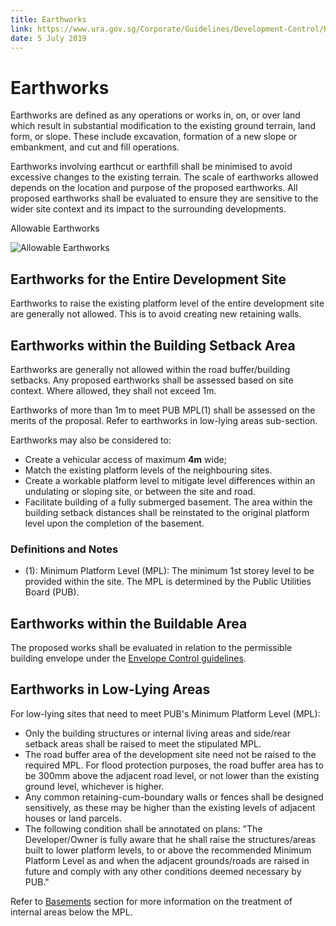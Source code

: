 ```yaml
---
title: Earthworks
link: https://www.ura.gov.sg/Corporate/Guidelines/Development-Control/Residential/Terrace/Earthworks
date: 5 July 2019
---
```


# Earthworks

Earthworks are defined as any operations or works in, on, or over land which result in substantial modification to the existing ground terrain, land form, or slope. These include excavation, formation of a new slope or embankment, and cut and fill operations.

Earthworks involving earthcut or earthfill shall be minimised to avoid excessive changes to the existing terrain. The scale of earthworks allowed depends on the location and purpose of the proposed earthworks. All proposed earthworks shall be evaluated to ensure they are sensitive to the wider site context and its impact to the surrounding developments.

Allowable Earthworks

![Allowable Earthworks](https://www.ura.gov.sg/-/media/Corporate/Guidelines/Development-control/Landed-Housing/LHD08_Earthworks_Allowable_Earth_Cut.jpg?h=100%25&w=100%25)

## Earthworks for the Entire Development Site

Earthworks to raise the existing platform level of the entire development site are generally not allowed. This is to avoid creating new retaining walls.

## Earthworks within the Building Setback Area

Earthworks are generally not allowed within the road buffer/building setbacks. Any proposed earthworks shall be assessed based on site context. Where allowed, they shall not exceed 1m.

Earthworks of more than 1m to meet PUB MPL(1) shall be assessed on the merits of the proposal. Refer to earthworks in low-lying areas sub-section.

Earthworks may also be considered to:

- Create a vehicular access of maximum **4m** wide;
- Match the existing platform levels of the neighbouring sites.
- Create a workable platform level to mitigate level differences within an undulating or sloping site, or between the site and road.
- Facilitate building of a fully submerged basement. The area within the building setback distances shall be reinstated to the original platform level upon the completion of the basement.

### Definitions and Notes

- (1): Minimum Platform Level (MPL): The minimum 1st storey level to be provided within the site. The MPL is determined by the Public Utilities Board (PUB).

## Earthworks within the Buildable Area

The proposed works shall be evaluated in relation to the permissible building envelope under the [Envelope Control guidelines](https://www.ura.gov.sg/Corporate/Guidelines/Development-Control/Residential/Terrace/EC).

## Earthworks in Low-Lying Areas

For low-lying sites that need to meet PUB's Minimum Platform Level (MPL):

- Only the building structures or internal living areas and side/rear setback areas shall be raised to meet the stipulated MPL.
- The road buffer area of the development site need not be raised to the required MPL. For flood protection purposes, the road buffer area has to be 300mm above the adjacent road level, or not lower than the existing ground level, whichever is higher.
- Any common retaining-cum-boundary walls or fences shall be designed sensitively, as these may be higher than the existing levels of adjacent houses or land parcels.
- The following condition shall be annotated on plans: "The Developer/Owner is fully aware that he shall raise the structures/areas built to lower platform levels, to or above the recommended Minimum Platform Level as and when the adjacent grounds/roads are raised in future and comply with any other conditions deemed necessary by PUB."

Refer to [Basements](https://www.ura.gov.sg/Corporate/Guidelines/Development-Control/Residential/Terrace/EC) section for more information on the treatment of internal areas below the MPL.
